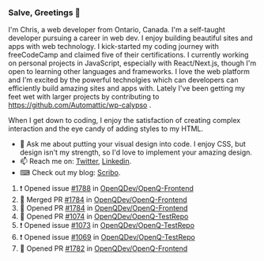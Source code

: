 ### Salve, Greetings 👋

I'm Chris, a web developer from Ontario, Canada. I'm a self-taught developer pursuing a career in web dev. I enjoy building beautiful sites and apps with web technology.
I kick-started my coding journey with freeCodeCamp and claimed five of their certifications.  I currently working on personal projects in JavaScript, especially with React/Next.js, though I'm open to learning other languages and frameworks. I love the web platform and I'm excited by the powerful technolgies which can developers can efficiently build amazing sites and apps with. Lately I've been getting my feet wet with larger projects by contributing to https://github.com/Automattic/wp-calypso .

When I get down to coding, I enjoy the satisfaction of creating complex interaction and the eye candy of adding styles to my HTML. 

- 💬 Ask me about putting your visual design into code. I enjoy CSS, but design isn't my strength, so I'd love to implement your amazing design.
- 📫 Reach me on: [Twitter](https://twitter.com/Christo28120856), [Linkedin](https://www.linkedin.com/in/christopher-stevers-07b9a5204/).
- ⌨ Check out my blog: [Scribo](https://christopherstevers.cf).
<!--
**Christopher-Stevers/Christopher-Stevers** is a ✨ _special_ ✨ repository because its `README.md` (this file) appears on your GitHub profile.

Here are some ideas to get you started:

- 🔭 I’m currently working on ...
- 🌱 I’m currently learning ...
- 👯 I’m looking to collaborate on ...
- 🤔 I’m looking for help with ...
- 😄 Pronouns: ...
- ⚡ Fun fact: ...
-->

<!--START_SECTION:activity-->
1. ❗️ Opened issue [#1788](https://github.com/OpenQDev/OpenQ-Frontend/issues/1788) in [OpenQDev/OpenQ-Frontend](https://github.com/OpenQDev/OpenQ-Frontend)
2. 🎉 Merged PR [#1784](https://github.com/OpenQDev/OpenQ-Frontend/pull/1784) in [OpenQDev/OpenQ-Frontend](https://github.com/OpenQDev/OpenQ-Frontend)
3. 💪 Opened PR [#1784](https://github.com/OpenQDev/OpenQ-Frontend/pull/1784) in [OpenQDev/OpenQ-Frontend](https://github.com/OpenQDev/OpenQ-Frontend)
4. 💪 Opened PR [#1074](https://github.com/OpenQDev/OpenQ-TestRepo/pull/1074) in [OpenQDev/OpenQ-TestRepo](https://github.com/OpenQDev/OpenQ-TestRepo)
5. ❗️ Opened issue [#1073](https://github.com/OpenQDev/OpenQ-TestRepo/issues/1073) in [OpenQDev/OpenQ-TestRepo](https://github.com/OpenQDev/OpenQ-TestRepo)
6. ❗️ Opened issue [#1069](https://github.com/OpenQDev/OpenQ-TestRepo/issues/1069) in [OpenQDev/OpenQ-TestRepo](https://github.com/OpenQDev/OpenQ-TestRepo)
7. 💪 Opened PR [#1782](https://github.com/OpenQDev/OpenQ-Frontend/pull/1782) in [OpenQDev/OpenQ-Frontend](https://github.com/OpenQDev/OpenQ-Frontend)
<!--END_SECTION:activity-->
